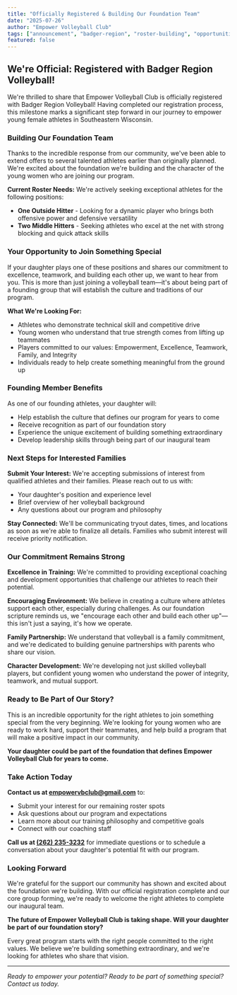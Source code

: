 ```yaml
---
title: "Officially Registered & Building Our Foundation Team"
date: "2025-07-26"
author: "Empower Volleyball Club"
tags: ["announcement", "badger-region", "roster-building", "opportunities", "foundation"]
featured: false
---
```


## We're Official: Registered with Badger Region Volleyball!

We're thrilled to share that Empower Volleyball Club is officially registered with Badger Region Volleyball! Having completed our registration process, this milestone marks a significant step forward in our journey to empower young female athletes in Southeastern Wisconsin.

### Building Our Foundation Team

Thanks to the incredible response from our community, we've been able to extend offers to several talented athletes earlier than originally planned. We're excited about the foundation we're building and the character of the young women who are joining our program.

**Current Roster Needs:**
We're actively seeking exceptional athletes for the following positions:
- **One Outside Hitter** - Looking for a dynamic player who brings both offensive power and defensive versatility
- **Two Middle Hitters** - Seeking athletes who excel at the net with strong blocking and quick attack skills

### Your Opportunity to Join Something Special

If your daughter plays one of these positions and shares our commitment to excellence, teamwork, and building each other up, we want to hear from you. This is more than just joining a volleyball team—it's about being part of a founding group that will establish the culture and traditions of our program.

**What We're Looking For:**
- Athletes who demonstrate technical skill and competitive drive
- Young women who understand that true strength comes from lifting up teammates
- Players committed to our values: Empowerment, Excellence, Teamwork, Family, and Integrity
- Individuals ready to help create something meaningful from the ground up

### Founding Member Benefits

As one of our founding athletes, your daughter will:
- Help establish the culture that defines our program for years to come
- Receive recognition as part of our foundation story
- Experience the unique excitement of building something extraordinary
- Develop leadership skills through being part of our inaugural team

### Next Steps for Interested Families

**Submit Your Interest:**
We're accepting submissions of interest from qualified athletes and their families. Please reach out to us with:
- Your daughter's position and experience level
- Brief overview of her volleyball background
- Any questions about our program and philosophy

**Stay Connected:**
We'll be communicating tryout dates, times, and locations as soon as we're able to finalize all details. Families who submit interest will receive priority notification.

### Our Commitment Remains Strong

**Excellence in Training:** We're committed to providing exceptional coaching and development opportunities that challenge our athletes to reach their potential.

**Encouraging Environment:** We believe in creating a culture where athletes support each other, especially during challenges. As our foundation scripture reminds us, we "encourage each other and build each other up"—this isn't just a saying, it's how we operate.

**Family Partnership:** We understand that volleyball is a family commitment, and we're dedicated to building genuine partnerships with parents who share our vision.

**Character Development:** We're developing not just skilled volleyball players, but confident young women who understand the power of integrity, teamwork, and mutual support.

### Ready to Be Part of Our Story?

This is an incredible opportunity for the right athletes to join something special from the very beginning. We're looking for young women who are ready to work hard, support their teammates, and help build a program that will make a positive impact in our community.

**Your daughter could be part of the foundation that defines Empower Volleyball Club for years to come.**

### Take Action Today

**Contact us at [empowervbclub@gmail.com](mailto:empowervbclub@gmail.com)** to:
- Submit your interest for our remaining roster spots
- Ask questions about our program and expectations
- Learn more about our training philosophy and competitive goals
- Connect with our coaching staff

**Call us at [(262) 235-3232](tel:2622353232)** for immediate questions or to schedule a conversation about your daughter's potential fit with our program.

### Looking Forward

We're grateful for the support our community has shown and excited about the foundation we're building. With our official registration complete and our core group forming, we're ready to welcome the right athletes to complete our inaugural team.

**The future of Empower Volleyball Club is taking shape. Will your daughter be part of our foundation story?**

Every great program starts with the right people committed to the right values. We believe we're building something extraordinary, and we're looking for athletes who share that vision.

---

*Ready to empower your potential? Ready to be part of something special? Contact us today.* 
